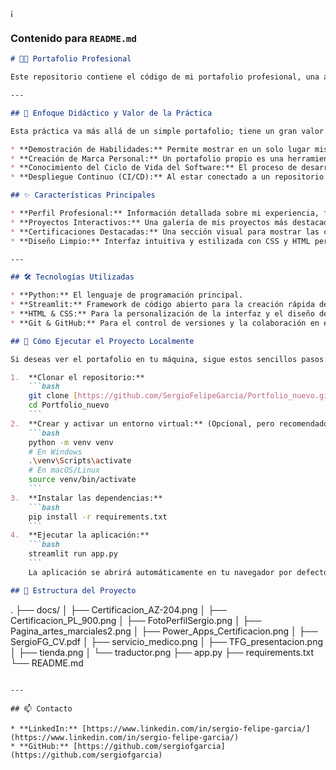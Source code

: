 ¡

### Contenido para `README.md`

````markdown
# 👨‍💻 Portafolio Profesional

Este repositorio contiene el código de mi portafolio profesional, una aplicación web interactiva desarrollada con **Streamlit** y **Python**. El objetivo de este proyecto es presentar mi perfil, experiencia, habilidades y proyectos de una manera visual y atractiva.

---

## 🎯 Enfoque Didáctico y Valor de la Práctica

Esta práctica va más allá de un simple portafolio; tiene un gran valor didáctico y profesional:

* **Demostración de Habilidades:** Permite mostrar en un solo lugar mis competencias técnicas en desarrollo web, manipulación de datos y despliegue de aplicaciones, consolidando la teoría con la práctica.
* **Creación de Marca Personal:** Un portafolio propio es una herramienta poderosa para construir una marca profesional. Muestra proactividad y un interés genuino por las tecnologías modernas.
* **Conocimiento del Ciclo de Vida del Software:** El proceso de desarrollo, documentación y despliegue del portafolio refleja una comprensión completa del ciclo de vida de una aplicación, desde la idea inicial hasta su publicación en la nube.
* **Despliegue Continuo (CI/CD):** Al estar conectado a un repositorio de GitHub, cualquier cambio en el código se despliega automáticamente en la nube de Streamlit, demostrando un conocimiento práctico de los principios de CI/CD.

## ✨ Características Principales

* **Perfil Profesional:** Información detallada sobre mi experiencia, formación y objetivos de carrera.
* **Proyectos Interactivos:** Una galería de mis proyectos más destacados, con enlaces directos a sus repositorios de GitHub y a demos en vivo.
* **Certificaciones Destacadas:** Una sección visual para mostrar las certificaciones oficiales y la formación complementaria.
* **Diseño Limpio:** Interfaz intuitiva y estilizada con CSS y HTML personalizados integrados en Streamlit para una experiencia de usuario óptima.

---

## 🛠️ Tecnologías Utilizadas

* **Python:** El lenguaje de programación principal.
* **Streamlit:** Framework de código abierto para la creación rápida de aplicaciones web de datos.
* **HTML & CSS:** Para la personalización de la interfaz y el diseño de las tarjetas de proyectos y certificaciones.
* **Git & GitHub:** Para el control de versiones y la colaboración en el código.

## 🚀 Cómo Ejecutar el Proyecto Localmente

Si deseas ver el portafolio en tu máquina, sigue estos sencillos pasos:

1.  **Clonar el repositorio:**
    ```bash
    git clone [https://github.com/SergioFelipeGarcia/Portfolio_nuevo.git](https://github.com/SergioFelipeGarcia/Portfolio_nuevo.git)
    cd Portfolio_nuevo
    ```
2.  **Crear y activar un entorno virtual:** (Opcional, pero recomendado)
    ```bash
    python -m venv venv
    # En Windows
    .\venv\Scripts\activate
    # En macOS/Linux
    source venv/bin/activate
    ```
3.  **Instalar las dependencias:**
    ```bash
    pip install -r requirements.txt
    ```
4.  **Ejecutar la aplicación:**
    ```bash
    streamlit run app.py
    ```
    La aplicación se abrirá automáticamente en tu navegador por defecto.

## 📂 Estructura del Proyecto

````

.
├── docs/
│   ├── Certificacion\_AZ-204.png
│   ├── Certificacion\_PL\_900.png
│   ├── FotoPerfilSergio.png
│   ├── Pagina\_artes\_marciales2.png
│   ├── Power\_Apps\_Certificacion.png
│   ├── SergioFG\_CV.pdf
│   ├── servicio\_medico.png
│   ├── TFG\_presentacion.png
│   ├── tienda.png
│   └── traductor.png
├── app.py
├── requirements.txt
└── README.md

```

---

## 📫 Contacto

* **LinkedIn:** [https://www.linkedin.com/in/sergio-felipe-garcia/](https://www.linkedin.com/in/sergio-felipe-garcia/)
* **GitHub:** [https://github.com/sergiofgarcia](https://github.com/sergiofgarcia)

```
